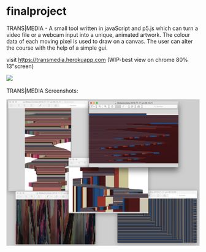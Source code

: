 # finalproject
TRANS|MEDIA - A small tool written in javaScript and p5.js which can turn a video file or a webcam input into a unique, animated artwork. The colour data of each moving pixel is used to draw on a canvas. The user can alter the course with the help of a simple gui.

visit https://transmedia.herokuapp.com 
(WIP-best view on chrome 80% 13"screen)

<img src="/public/presentation.gif"/>

TRANS|MEDIA Screenshots:

<img src="/public/Bildschirmfoto 2018-11-23 um 11.05.25.png"/>

